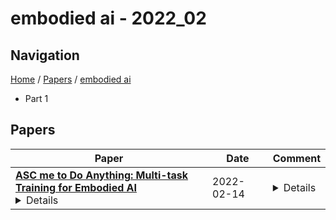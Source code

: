 # embodied ai - 2022_02

## Navigation

[Home](https://lixin97.github.io/arXivRadar) / [Papers](https://lixin97.github.io/arXivRadar/papers) / [embodied ai](https://lixin97.github.io/arXivRadar/papers/embodied_ai)

- Part 1

## Papers

| **Paper** | **Date** | **Comment** |
| --- | --- | --- |
| **[ASC me to Do Anything: Multi-task Training for Embodied AI](http://arxiv.org/abs/2202.06987v1)**<details>Embodied AI has seen steady progress across a diverse set of independent tasks. While these varied tasks have different end goals, the basic skills required to complete them successfully overlap significantly. In this paper, our goal is to leverage these shared skills to learn to perform multiple tasks jointly. We propose Atomic Skill Completion (ASC), an approach for multi-task training for Embodied AI, where a set of atomic skills shared across multiple tasks are composed together to perform the tasks. The key to the success of this approach is a pre-training scheme that decouples learning of the skills from the high-level tasks making joint training effective. We use ASC to train agents within the AI2-THOR environment to perform four interactive tasks jointly and find it to be remarkably effective. In a multi-task setting, ASC improves success rates by a factor of 2x on Seen scenes and 4x on Unseen scenes compared to no pre-training. Importantly, ASC enables us to train a multi-task agent that has a 52% higher Success Rate than training 4 independent single task agents. Finally, our hierarchical agents are more interpretable than traditional black-box architectures.</details> | 2022-02-14 | <details>22 pages, 11 figures</details> |
